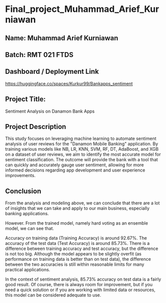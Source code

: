 # Final_project_Muhammad_Arief_Kurniawan

## Name: Muhammad Arief Kurniawan
## Batch: RMT 021 FTDS

## Dashboard / Deployment Link

https://huggingface.co/spaces/Kurkur99/Bankapps_sentiment

## Project Title:

Sentiment Analysis on Danamon Bank Apps

## Project Description
This study focuses on leveraging machine learning to automate sentiment analysis of user reviews for the "Danamon Mobile Banking" application. By training various models like NB, LR, KNN, SVM, RF, DT, AdaBoost, and XGB on a dataset of user reviews, we aim to identify the most accurate model for sentiment classification. The outcome will provide the bank with a tool that can quickly and accurately gauge user sentiment, allowing for more informed decisions regarding app development and user experience improvements.

## Conclusion
From the analysis and modeling above, we can conclude that there are a lot of insights that we can take and apply to our main business, especially banking applications.

However. From the trained model, namely hard voting as an ensemble model, we can see that.

Accuracy on training data (Training Accuracy) is around 92.67%.
The accuracy of the test data (Test Accuracy) is around 85.73%.
There is a difference between training accuracy and test accuracy, but the difference is not too big. Although the model appears to be slightly overfit (as performance on training data is better than on test data), the difference between the two accuracies is still within reasonable limits for many practical applications.

In the context of sentiment analysis, 85.73% accuracy on test data is a fairly good result. Of course, there is always room for improvement, but if you need a quick solution or if you are working with limited data or resources, this model can be considered adequate to use.
